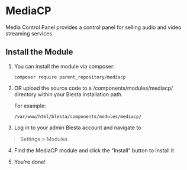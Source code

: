 # MediaCP

Media Control Panel provides a control panel for selling audio and video streaming services.

## Install the Module

1. You can install the module via composer:

    ```
    composer require parent_repository/mediacp
    ```

2. OR upload the source code to a /components/modules/mediacp/ directory within
your Blesta installation path.

    For example:

    ```
    /var/www/html/blesta/components/modules/mediacp/
    ```

3. Log in to your admin Blesta account and navigate to
> Settings > Modules

4. Find the MediaCP module and click the "Install" button to install it

5. You're done!

